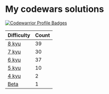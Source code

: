 # My codewars solutions

[![Codewarrior Profile Badges](https://www.codewars.com/users/Unvares/badges/large)](https://www.codewars.com/users/Unvares)

| Difficulty                                                     | Count  |
| -------------------------------------------------------------- | ------ |
| [8 kyu](https://github.com/Unvares/codewars/tree/master/8-kyu) |   39   |
| [7 kyu](https://github.com/Unvares/codewars/tree/master/7-kyu) |   30   |
| [6 kyu](https://github.com/Unvares/codewars/tree/master/6-kyu) |   37   |
| [5 kyu](https://github.com/Unvares/codewars/tree/master/5-kyu) |   10   |
| [4 kyu](https://github.com/Unvares/codewars/tree/master/4-kyu) |    2   |
| [Beta](https://github.com/Unvares/codewars/tree/master/Beta)   |    1   |
